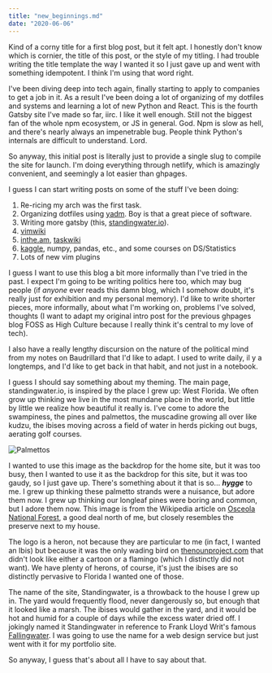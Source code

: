 ```yaml
---
title: "new_beginnings.md"
date: "2020-06-06"
---
```


Kind of a corny title for a first blog post, but it felt apt. I honestly don't
know which is cornier, the title of this post, or the style of my titling. I had
trouble writing the title template the way I wanted it so I just gave up and
went with something idempotent. I think I'm using that word right.

I've been diving deep into tech again, finally starting to apply to companies to
get a job in it. As a result I've been doing a lot of organizing of my dotfiles
and systems and learning a lot of new Python and React. This is the fourth
Gatsby site I've made so far, iirc. I like it well enough. Still not the biggest
fan of the whole npm ecosystem, or JS in general. God. Npm is slow as hell, and
there's nearly always an impenetrable bug. People think Python's internals are
difficult to understand. Lord.

So anyway, this initial post is literally just to provide a single slug to
compile the site for launch. I'm doing everything through netlify, which is
amazingly convenient, and seemingly a lot easier than ghpages.

I guess I can start writing posts on some of the stuff I've been doing:

1. Re-ricing my arch was the first task.
2. Organizing dotfiles using [yadm][0]. Boy is that a great piece of software.
3. Writing more gatsby (this, [standingwater.io][1]).
4. [vimwiki][2]
5. [inthe.am][3], [taskwiki][4]
6. [kaggle][5], numpy, pandas, etc., and some courses on DS/Statistics
7. Lots of new vim plugins

I guess I want to use this blog a bit more informally than I've tried in the
past. I expect I'm going to be writing politics here too, which may bug people
(if _anyone_ ever reads this damn blog, which I somehow doubt, it's really just
for exhibition and my personal memory). I'd like to write shorter pieces, more
informally, about what I'm working on, problems I've solved, thoughts (I want to
adapt my original intro post for the previous ghpages blog FOSS as High Culture
because I really think it's central to my love of tech).

I also have a really lengthy discursion on the nature of the political mind from
my notes on Baudrillard that I'd like to adapt. I used to write daily, il y a
longtemps, and I'd like to get back in that habit, and not just in a notebook.

I guess I should say something about my theming. The main page,
standingwater.io, is inspired by the place I grew up: West Florida. We often
grow up thinking we live in the most mundane place in the world, but little by
little we realize how beautiful it really is. I've come to adore the swampiness,
the pines and palmettos, the muscadine growing all over like kudzu, the
ibises moving across a field of water in herds picking out bugs, aerating golf
courses.

![Palmettos](./images/palmettos.jpg)

I wanted to use this image as the backdrop for the home site, but it was too
busy, then I wanted to use it as the backdrop for this site, but it was too
gaudy, so I just gave up. There's something about it that is so... ___hygge___
to me. I grew up thinking these palmetto strands were a nuisance, but adore them
now. I grew up thinking our longleaf pines were boring and common, but I adore
them now. This image is from the Wikipedia article on [Osceola National Forest][6],
a good deal north of me, but closely resembles the preserve next to my house.

The logo is a heron, not because they are particular to me (in fact, I wanted an
Ibis) but because it was the only wading bird on [thenounproject.com][7] that
didn't look like either a cartoon or a flamingo (which I distinctly did not
want). We have plenty of herons, of course, it's just the ibises are so
distinctly pervasive to Florida I wanted one of those.

The name of the site, Standingwater, is a throwback to the house I grew up in.
The yard would frequently flood, never dangerously so, but enough that it looked
like a marsh. The ibises would gather in the yard, and it would be hot and humid
for a couple of days while the excess water dried off. I jokingly named it
Standingwater in reference to Frank Lloyd Writ's famous [Fallingwater][8]. I was
going to use the name for a web design service but just went with it for my
portfolio site.

So anyway, I guess that's about all I have to say about that.

[0]: https://yadm.io/
[1]: https://standingwater.io
[2]: https://vimwiki.github.io/
[3]: https://inthe.am
[4]: https://github.com/tbabej/taskwiki
[5]: https://kaggle.com
[6]: https://en.wikipedia.org/wiki/Osceola_National_Forest
[7]: https://thenounproject.com
[8]: https://en.wikipedia.org/wiki/Fallingwater
